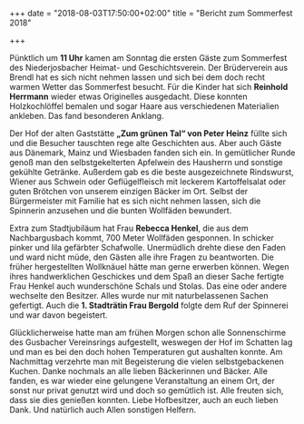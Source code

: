 +++
date = "2018-08-03T17:50:00+02:00"
title = "Bericht zum Sommerfest 2018"

+++

Pünktlich um **11 Uhr** kamen am Sonntag die ersten Gäste zum Sommerfest des Niederjosbacher Heimat- und Geschichtsverein. Der Brüderverein aus Brendl hat es sich nicht nehmen lassen und sich bei dem doch recht warmen Wetter das Sommerfest besucht. Für die Kinder hat sich **Reinhold Herrmann** wieder etwas Originelles ausgedacht. Diese konnten Holzkochlöffel bemalen und sogar Haare aus verschiedenen Materialien ankleben. Das fand besonderen Anklang.

Der Hof der alten Gaststätte **„Zum grünen Tal“ von Peter Heinz** füllte sich und die Besucher tauschten rege alte Geschichten aus. Aber auch Gäste aus Dänemark, Mainz und Wiesbaden fanden sich ein. In gemütlicher Runde genoß man den selbstgekelterten Apfelwein des Hausherrn und sonstige gekühlte Getränke. Außerdem gab es die beste ausgezeichnete Rindswurst, Wiener aus Schwein oder Geflügelfleisch mit leckerem Kartoffelsalat oder guten Brötchen von unserem einzigen Bäcker im Ort. Selbst der Bürgermeister mit Familie hat es sich nicht nehmen lassen, sich die Spinnerin anzusehen und die bunten Wollfäden bewundert. 

Extra zum Stadtjubiläum hat Frau **Rebecca Henkel**, die aus dem Nachbargusbach kommt, 700 Meter Wollfäden gesponnen. In schicker pinker und lila gefärbter Schafwolle.  Unermüdlich drehte diese den Faden und ward nicht müde, den Gästen alle ihre Fragen zu beantworten. Die früher hergestellten Wollknäuel hätte man gerne erwerben können. Wegen ihres handwerklichen Geschickes und dem Spaß an dieser Sache fertigte Frau Henkel auch wunderschöne Schals und Stolas. Das eine oder andere wechselte den Besitzer. Alles wurde nur mit naturbelassenen Sachen gefertigt.  Auch die **1. Stadträtin Frau Bergold** folgte dem Ruf der Spinnerei und war davon begeistert.

Glücklicherweise hatte man am frühen Morgen schon alle Sonnenschirme des Gusbacher Vereinsrings aufgestellt, weswegen der Hof im Schatten lag und man es bei den doch hohen Temperaturen gut aushalten konnte. Am Nachmittag verzehrte man mit Begeisterung die vielen selbstgebackenen Kuchen. Danke nochmals an alle lieben Bäckerinnen und Bäcker. 
Alle fanden, es war wieder eine gelungene Veranstaltung an einem Ort, der sonst nur privat genutzt wird und doch so gemütlich ist. Alle freuten sich, dass sie dies genießen konnten.
Liebe Hofbesitzer, auch an euch lieben Dank. Und natürlich auch Allen sonstigen Helfern.
